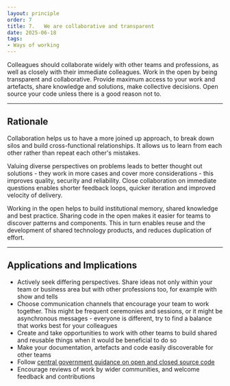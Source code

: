 ```yaml
---
layout: principle
order: 7
title: 7.	We are collaborative and transparent
date: 2025-06-18
tags:
- Ways of working
---
```


Colleagues should collaborate widely with other teams and professions, as well as closely with their immediate colleagues. Work in the open by being transparent and collaborative. Provide maximum access to your work and artefacts, share knowledge and solutions, make collective decisions. Open source your code unless there is a good reason not to.


---

## Rationale

Collaboration helps us to have a more joined up approach, to break down silos and build cross-functional relationships. It allows us to learn from each other rather than repeat each other's mistakes.

Valuing diverse perspectives on problems leads to better thought out solutions - they work in more cases and cover more considerations - this improves quality, security and reliability. Close collaboration on immediate questions enables shorter feedback loops, quicker iteration and improved velocity of delivery.

Working in the open helps to build institutional memory, shared knowledge and best practice. Sharing code in the open makes it easier for teams to discover patterns and components. This in turn enables reuse and the development of shared technology products, and reduces duplication of effort.

---

## Applications and Implications

- Actively seek differing perspectives. Share ideas not only within your team or business area but with other professions too, for example with show and tells
- Choose communication channels that encourage your team to work together. This might be frequent ceremonies and sessions, or it might be asynchronous messages - everyone is different, try to find a balance that works best for your colleagues
- Create and take opportunities to work with other teams to build shared and reusable things when it would be beneficial to do so
- Make your documentation, artefacts and code easily discoverable for other teams
- Follow [central government guidance on open and closed source code](https://www.gov.uk/service-manual/technology/making-source-code-open-and-reusable)
- Encourage reviews of work by wider communities, and welcome feedback and contributions
